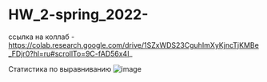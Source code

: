 # HW_2-spring_2022-

ссылка на коллаб -  https://colab.research.google.com/drive/1SZxWDS23CguhImXyKjncTjKMBe_FDjr0?hl=ru#scrollTo=9C-fAD56x4I_

Статистика по выравниванию ![image](https://user-images.githubusercontent.com/43177979/157716295-b4c804bf-7cd7-4a48-b052-37859a12ad74.png)

